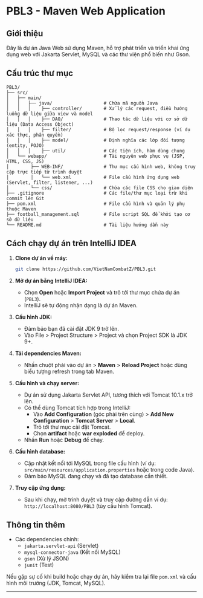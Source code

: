 # PBL3 - Maven Web Application

## Giới thiệu

Đây là dự án Java Web sử dụng Maven, hỗ trợ phát triển và triển khai ứng dụng web với Jakarta Servlet, MySQL và các thư viện phổ biến như Gson.

## Cấu trúc thư mục

```
PBL3/
├── src/
│   ├── main/
│   │   ├── java/                   # Chứa mã nguồn Java
│   │   │    ├── controller/        # Xử lý các request, điều hướng luồng dữ liệu giữa view và model
│   │   │    ├── DAO/               # Thao tác dữ liệu với cơ sở dữ liệu (Data Access Object)
│   │   │    ├── filter/            # Bộ lọc request/response (ví dụ xác thực, phân quyền)
│   │   │    ├── model/             # Định nghĩa các lớp đối tượng (entity, POJO)
│   │   │    ├── util/              # Các tiện ích, hàm dùng chung
│   └── webapp/                     # Tài nguyên web phục vụ (JSP, HTML, CSS, JS)
│        ├── WEB-INF/               # Thư mục cấu hình web, không truy cập trực tiếp từ trình duyệt
│        │   └── web.xml            # File cấu hình ứng dụng web (Servlet, filter, listener, ...)
│        └── css/                   # Chứa các file CSS cho giao diện
├── .gitignore                      # Các file/thư mục loại trừ khi commit lên Git
├── pom.xml                         # File cấu hình và quản lý phụ thuộc Maven
├── football_management.sql         # File script SQL để khởi tạo cơ sở dữ liệu
└── README.md                       # Tài liệu hướng dẫn này
```



## Cách chạy dự án trên IntelliJ IDEA

1. **Clone dự án về máy:**
   ```sh
   git clone https://github.com/VietNamCombatZ/PBL3.git
   ```

2. **Mở dự án bằng IntelliJ IDEA:**
    - Chọn **Open** hoặc **Import Project** và trỏ tới thư mục chứa dự án (`PBL3`).
    - IntelliJ sẽ tự động nhận dạng là dự án Maven.

3. **Cấu hình JDK:**
    - Đảm bảo bạn đã cài đặt JDK 9 trở lên.
    - Vào File > Project Structure > Project và chọn Project SDK là JDK 9+.

4. **Tải dependencies Maven:**
    - Nhấn chuột phải vào dự án > **Maven** > **Reload Project** hoặc dùng biểu tượng refresh trong tab Maven.

5. **Cấu hình và chạy server:**
    - Dự án sử dụng Jakarta Servlet API, tương thích với Tomcat 10.1.x trở lên.
    - Có thể dùng Tomcat tích hợp trong IntelliJ:
        - Vào **Add Configuration** (góc phải trên cùng) > **Add New Configuration** > **Tomcat Server** > **Local**.
        - Trỏ tới thư mục cài đặt Tomcat.
        - Chọn **artifact** hoặc **war exploded** để deploy.
    - Nhấn **Run** hoặc **Debug** để chạy.

6. **Cấu hình database:**
    - Cập nhật kết nối tới MySQL trong file cấu hình (ví dụ: `src/main/resources/application.properties` hoặc trong code Java).
    - Đảm bảo MySQL đang chạy và đã tạo database cần thiết.

7. **Truy cập ứng dụng:**
    - Sau khi chạy, mở trình duyệt và truy cập đường dẫn ví dụ: `http://localhost:8080/PBL3` (tùy cấu hình Tomcat).

## Thông tin thêm

- Các dependencies chính:
    - `jakarta.servlet-api` (Servlet)
    - `mysql-connector-java` (Kết nối MySQL)
    - `gson` (Xử lý JSON)
    - `junit` (Test)

Nếu gặp sự cố khi build hoặc chạy dự án, hãy kiểm tra lại file `pom.xml` và cấu hình môi trường (JDK, Tomcat, MySQL).

---
